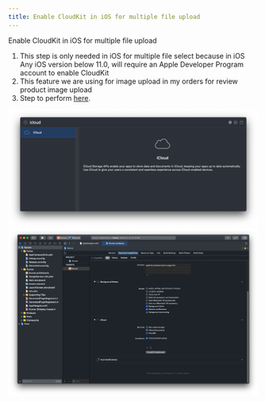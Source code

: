 ```yaml
---
title: Enable CloudKit in iOS for multiple file upload
---
```


Enable CloudKit in iOS for multiple file upload

1. This step is only needed in iOS for multiple file select because in iOS Any iOS version below 11.0, will require an Apple Developer Program account to enable CloudKit
2. This feature we are using for image upload in my orders for review product image upload
3. Step to perform [here](https://developer.apple.com/library/archive/documentation/DataManagement/Conceptual/CloudKitQuickStart/EnablingiCloudandConfiguringCloudKit/EnablingiCloudandConfiguringCloudKit.html).

![eShop](/img/flutter/cloud1.png)
![eShop](/img/flutter/cloud2.png) 
